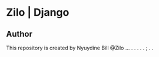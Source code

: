 # Zilo | Django


## Author
This repository  is created by Nyuydine Bill  @Zilo
...
.
.
.
.
.
;
.
.
